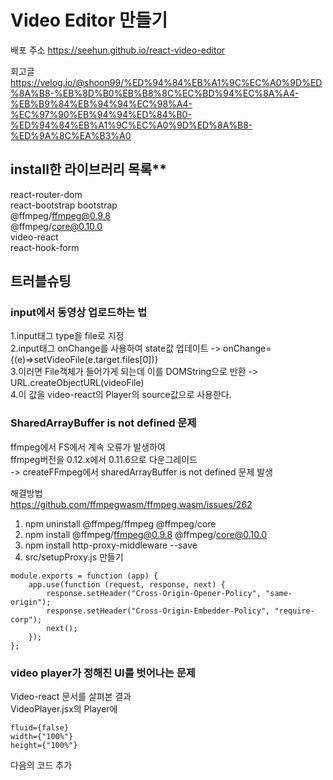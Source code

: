 # Video Editor 만들기

배포 주소
https://seehun.github.io/react-video-editor

회고글
https://velog.io/@shoon99/%ED%94%84%EB%A1%9C%EC%A0%9D%ED%8A%B8-%EB%8D%B0%EB%B8%8C%EC%BD%94%EC%8A%A4-%EB%B9%84%EB%94%94%EC%98%A4-%EC%97%90%EB%94%94%ED%84%B0-%ED%94%84%EB%A1%9C%EC%A0%9D%ED%8A%B8-%ED%9A%8C%EA%B3%A0

## install한 라이브러리 목록\*\*

react-router-dom  
react-bootstrap bootstrap  
@ffmpeg/ffmpeg@0.9.8  
@ffmpeg/core@0.10.0  
video-react  
react-hook-form

## 트러블슈팅

### input에서 동영상 업로드하는 법

1.input태그 type을 file로 지정  
2.input태그 onChange를 사용하여 state값 업데이트 -> onChange={(e)=>setVideoFile(e.target.files[0])}  
3.이러면 File객체가 들어가게 되는데 이를 DOMString으로 반환 -> URL.createObjectURL(videoFile)  
4.이 값을 video-react의 Player의 source값으로 사용한다.

### SharedArrayBuffer is not defined 문제

ffmpeg에서 FS에서 계속 오류가 발생하여  
ffmpeg버전을 0.12.x에서 0.11.6으로 다운그레이드  
-> createFFmpeg에서 sharedArrayBuffer is not defined 문제 발생

해결방법  
https://github.com/ffmpegwasm/ffmpeg.wasm/issues/262

1. npm uninstall @ffmpeg/ffmpeg @ffmpeg/core
2. npm install @ffmpeg/ffmpeg@0.9.8 @ffmpeg/core@0.10.0
3. npm install http-proxy-middleware --save
4. src/setupProxy.js 만들기

```
module.exports = function (app) {
    app.use(function (request, response, next) {
        response.setHeader("Cross-Origin-Opener-Policy", "same-origin");
        response.setHeader("Cross-Origin-Embedder-Policy", "require-corp");
        next();
    });
};
```

### video player가 정해진 UI를 벗어나는 문제

Video-react 문서를 살펴본 결과  
VideoPlayer.jsx의 Player에

```
fluid={false}
width={"100%"}
height={"100%"}
```

다음의 코드 추가
